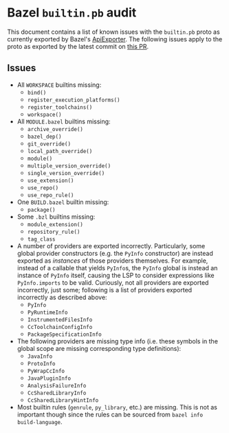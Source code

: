 # Bazel `builtin.pb` audit

This document contains a list of known issues with the `builtin.pb` proto as currently exported by Bazel's [ApiExporter](https://github.com/bazelbuild/bazel/blob/master/src/main/java/com/google/devtools/build/docgen/ApiExporter.java). The following issues apply to the proto as exported by the latest commit on [this PR](https://github.com/bazelbuild/bazel/pull/21135).

## Issues
- All `WORKSPACE` builtins missing:
    - `bind()`
    - `register_execution_platforms()`
    - `register_toolchains()`
    - `workspace()`
- All `MODULE.bazel` builtins missing:
    - `archive_override()`
    - `bazel_dep()`
    - `git_override()`
    - `local_path_override()`
    - `module()`
    - `multiple_version_override()`
    - `single_version_override()`
    - `use_extension()`
    - `use_repo()`
    - `use_repo_rule()`
- One `BUILD.bazel` builtin missing:
    - `package()`
- Some `.bzl` builtins missing:
    - `module_extension()`
    - `repository_rule()`
    - `tag_class`
- A number of providers are exported incorrectly. Particularly, some global provider constructors (e.g. the `PyInfo` constructor) are instead exported as _instances_ of those providers themselves. For example, instead of a callable that yields `PyInfo`s, the `PyInfo` global is instead an instance of `PyInfo` itself, causing the LSP to consider expressions like `PyInfo.imports` to be valid. Curiously, not all providers are exported incorrectly, just some; following is a list of providers exported incorrectly as described above:
    - `PyInfo`
    - `PyRuntimeInfo`
    - `InstrumentedFilesInfo`
    - `CcToolchainConfigInfo`
    - `PackageSpecificationInfo`
- The following providers are missing type info (i.e. these symbols in the global scope are missing corresponding type definitions):
    - `JavaInfo`
    - `ProtoInfo`
    - `PyWrapCcInfo`
    - `JavaPluginInfo`
    - `AnalysisFailureInfo`
    - `CcSharedLibraryInfo`
    - `CcSharedLibraryHintInfo`
- Most builtin rules (`genrule`, `py_library`, etc.) are missing. This is not as important though since the rules can be sourced from `bazel info build-language`.